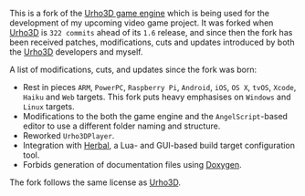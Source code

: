 This is a fork of the [Urho3D game engine](https://github.com/urho3d/Urho3D) which is being used for the development of my upcoming video game project. It was forked when [Urho3D](https://github.com/urho3d/Urho3D) is `322 commits` ahead of its `1.6` release, and since then the fork has been received patches, modifications, cuts and updates introduced by both the [Urho3D](https://github.com/urho3d/Urho3D) developers and myself. 

A list of modifications, cuts, and updates since the fork was born: 
* Rest in pieces `ARM`, `PowerPC`, `Raspberry Pi`, `Android`, `iOS`, `OS X`, `tvOS`, `Xcode`, `Haiku` and `Web` targets. This fork puts heavy emphasises on `Windows` and `Linux` targets. 
* Modifications to the both the game engine and the `AngelScript`-based editor to use a different folder naming and structure. 
* Reworked `Urho3DPlayer`. 
* Integration with [Herbal](https://github.com/Florastamine/Herbal), a Lua- and GUI-based build target configuration tool.  
* Forbids generation of documentation files using [Doxygen](http://www.stack.nl/~dimitri/doxygen/). 

The fork follows the same license as [Urho3D](https://github.com/urho3d/Urho3D).

